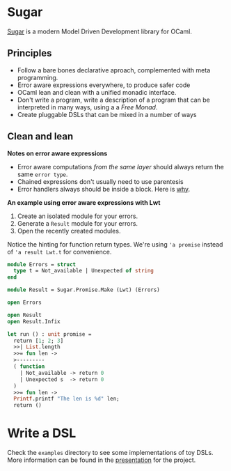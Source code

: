 
Sugar
==========

[Sugar](https://www.ocamlplace.com/sugar) is a modern Model Driven Development library for OCaml.


Principles
------------

- Follow a bare bones declarative aproach, complemented with meta programming.
- Error aware expressions everywhere, to produce safer code
- OCaml lean and clean with a unified monadic interface.
- Don't write a program, write a description of a program that can be interpreted in many ways, using a a *Free Monad*.
- Create pluggable DSLs that can be mixed in a number of ways



## Clean and lean

**Notes on error aware expressions**

- Error aware computations *from the same layer* should always return the same ```error type```.
- Chained expressions don't usually need to use parentesis
- Error handlers always should be inside a block. Here is [why](https://www.ocamlplace.com/sugar/presentation.html#11).

**An example using error aware expressions with Lwt**

1. Create an isolated module for your errors.
2. Generate a ```Result``` module for your errors.
3. Open the recently created modules.

Notice the hinting for function return types. We're using ```'a promise```
instead of  ```'a result Lwt.t``` for convenience.


```ocaml
module Errors = struct
  type t = Not_available | Unexpected of string
end

module Result = Sugar.Promise.Make (Lwt) (Errors)

open Errors

open Result
open Result.Infix

let run () : unit promise =
  return [1; 2; 3]
  >>| List.length
  >>= fun len ->
  >---------
  ( function
    | Not_available -> return 0
    | Unexpected s  -> return 0
  )
  >>= fun len ->
  Printf.printf "The len is %d" len;
  return ()
```

# Write a DSL

Check the `examples` directory to see some implementations of toy DSLs. More information can be found in the [presentation](https://ocamlplace.com/sugar/presentation.html) for the project.
